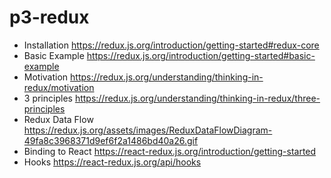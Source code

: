 # p3-redux

- Installation https://redux.js.org/introduction/getting-started#redux-core
- Basic Example https://redux.js.org/introduction/getting-started#basic-example
- Motivation https://redux.js.org/understanding/thinking-in-redux/motivation
- 3 principles https://redux.js.org/understanding/thinking-in-redux/three-principles
- Redux Data Flow https://redux.js.org/assets/images/ReduxDataFlowDiagram-49fa8c3968371d9ef6f2a1486bd40a26.gif
- Binding to React https://react-redux.js.org/introduction/getting-started
- Hooks https://react-redux.js.org/api/hooks
